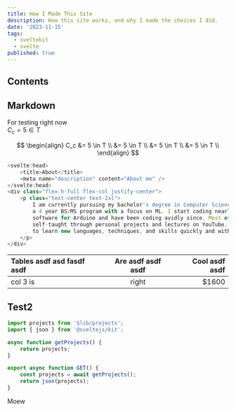 ```yaml
---
title: How I Made This Site
description: How this site works, and why I made the choices I did.
date: '2023-11-15'
tags:
  - sveltekit
  - svelte
published: true
---
```

## Contents

## Markdown


For testing right now  
$C_c = 5 \in T$

$$
\begin{align}
C_c &= 5 \in T \\
&= 5 \in T \\
&= 5 \in T \\
&= 5 \in T \\
\end{align}
$$

```js showLineNumbers {6-12}
<svelte:head>
	<title>About</title>
	<meta name="description" content="About me" />
</svelte:head>
<div class="flex h-full flex-col justify-center">
	<p class="text-center text-2xl">
		I am currently pursuing my bachelor's degree in Computer Science at WPI, with plans to complete
		a 4 year BS/MS program with a focus on ML. I start coding nearly 10 years ago, starting with
		software for Arduino and have been coding avidly since. Most of my programming knowledge is
		self-taught through personal projects and lectures on YouTube. I have devloped a strong ability
		to learn new languages, techniques, and skills quickly and without help from others.
	</p>
</div>
```

| Tables asdf asd fasdf asdf | Are asdf asdf asdf | Cool asdf asdf |
| :-------------------------- | :----------------: | -------------: |
| col 3 is                   |       right        |          $1600 |
## Test2

```ts title="Say hello to Shiki highlighting" {1}
import projects from '$lib/projects';
import { json } from '@sveltejs/kit';

async function getProjects() {
	return projects;
}

export async function GET() {
	const projects = await getProjects();
	return json(projects);
}
```
Moew

